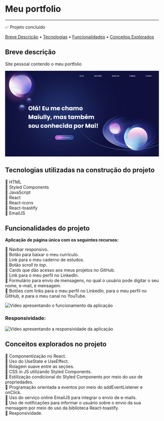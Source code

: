 # Meu portfolio

<hr>
✅ Projeto concluído

<p>
<a href="#breve-descrição">Breve Descrição</a> •
<a href="#tecnologias-utilizadas-na-construção-do-projeto">Tecnologias</a> •
<a href="#funcionalidades-do-projeto">Funcionalidades</a> •
<a href="#conceitos-explorados-no-projeto">Conceitos Explorados</a>
</p>

## Breve descrição

Site pessoal contendo o meu portfolio

![Captura de tela do banner do site](./public/assets/printPortfolio.png)

## Tecnologias utilizadas na construção do projeto

📍 HTML  
📍 Styled Components  
📍 JavaScript  
📍 React  
📍 React-icons  
📍 React-toastify  
📍 EmailJS

## Funcionalidades do projeto

<p><strong>Aplicação de página única com os seguintes recursos:</strong></p>

📍 Navbar responsivo.  
📍 Botão para baixar o meu currículo.  
📍 Link para o meu caderno de estudos.  
📍 Botão <i>scroll to top</i>.  
📍 Cards que dão acesso aos meus projetos no GitHub.  
📍 Link para o meu perfil no LinkedIn.  
📍 Formulário para envio de mensagens, no qual o usuário pode digitar o seu nome, e-mail, e mensagem.  
📍 Botões com links para o meu perfil no LinkedIn, para o meu perfil no GitHub, e para o meu canal no YouTube.

![Vídeo apresentando o funcionamento da aplicação](./public/assets/portfolio-gif.gif)

### Responsividade:

![Vídeo apresentando a responsividade da aplicação](./public/assets/portfolio-responsividade.gif)

## Conceitos explorados no projeto

📍 Componentização no React.  
📍 Uso do UseState e UseEffect.  
📍 Rolagem suave entre as seções.  
📍 CSS in JS utilizando Styled Components.  
📍 Estilização condicional do Styled Components por meio do uso de propriedades.  
📍 Programação orientada a eventos por meio do addEventListener e onClick.  
📍 Uso do serviço online EmailJS para integrar o envio de e-mails.  
📍 Uso de notificações para informar o usuário sobre o envio da sua mensagem por meio do uso da biblioteca React-toastify.  
📍 Responsividade.
